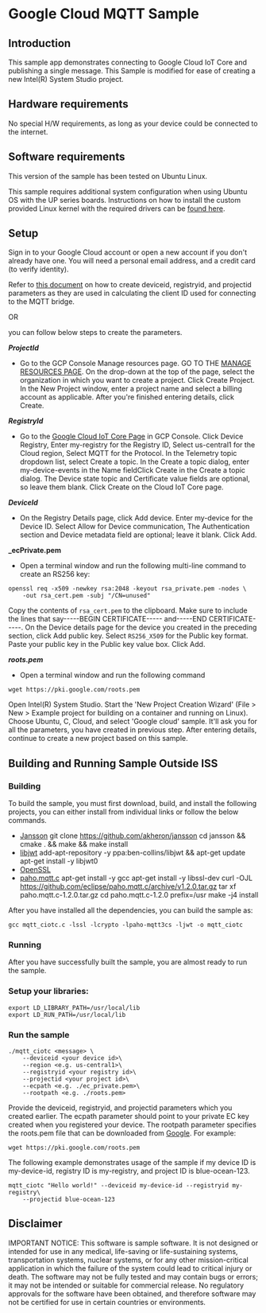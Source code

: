 # Google Cloud MQTT Sample

## Introduction
This sample app demonstrates connecting to Google Cloud IoT Core and publishing a single message. This Sample is modified for ease of creating a new Intel(R) System Studio project.

## Hardware requirements
No special H/W requirements, as long as your device could be connected to the internet.

## Software requirements
This version of the sample has been tested on Ubuntu Linux.

This sample requires additional system configuration when using Ubuntu OS with the UP series boards. Instructions on how to install the custom provided Linux kernel with the required drivers can be [found here](https://wiki.up-community.org/Ubuntu#Ubuntu_18.04_installation_and_configuration).

## Setup
Sign in to your Google Cloud account or open a new account if you don't already have one. You will need a personal email address, and a credit card (to verify identity).

Refer to [this document](https://cloud.google.com/iot/docs/quickstart) on how to create deviceid, registryid, and projectid parameters as they are used in calculating the client ID used for connecting to the MQTT bridge.

OR

you can follow below steps to create the parameters.

**_ProjectId_**
* Go to the GCP Console Manage resources page. GO TO THE [MANAGE RESOURCES PAGE](https://console.cloud.google.com/cloud-resource-manager?_ga=2.56084395.-1864518913.1512082942&_gac=1.184323540.1517607516.CjwKCAiAtdDTBRArEiwAPT4y-xhgKLslUBhukwamgrQLqDKHGQ_qqmec8J-ahLwHRgqTntSRIhKBZxoC5QUQAvD_BwE). On the drop-down at the top of the page, select the organization in which you want to create a project. Click Create Project. In the New Project window, enter a project name and select a billing account as applicable. After you're finished entering details, click Create.

**_RegistryId_**
* Go to the [Google Cloud IoT Core Page](https://console.cloud.google.com/iot/registries?project=intel-poc&organizationId=433637338589 ) in GCP Console. Click Device Registry, Enter my-registry for the Registry ID, Select us-central1 for the Cloud region, Select MQTT for the Protocol. In the Telemetry topic dropdown list, select Create a topic. In the Create a topic dialog, enter my-device-events in the Name fieldClick Create in the Create a topic dialog. The Device state topic and Certificate value fields are optional, so leave them blank. Click Create on the Cloud IoT Core page.

**_DeviceId_**
* On the Registry Details page, click Add device. Enter my-device for the Device ID. Select Allow for Device communication, The Authentication section and Device metadata field are optional; leave it blank. Click Add.

**_ecPrivate.pem**
* Open a terminal window and run the following multi-line command to create an RS256 key:
```
openssl req -x509 -newkey rsa:2048 -keyout rsa_private.pem -nodes \
    -out rsa_cert.pem -subj "/CN=unused"
```
Copy the contents of `rsa_cert.pem` to the clipboard. Make sure to include the lines that say-----BEGIN CERTIFICATE----- and-----END CERTIFICATE-----. On the Device details page for the device you created in the preceding section, click Add public key. Select `RS256_X509` for the Public key format. Paste your public key in the Public key value box. Click Add.

**_roots.pem_**
* Open a terminal window and run the following command
```
wget https://pki.google.com/roots.pem
```
Open Intel(R) System Studio. Start the 'New Project Creation Wizard' (File > New > Example project for building on a container and running on Linux). Choose Ubuntu, C, Cloud, and select 'Google cloud' sample.  It'll ask you for all the parameters, you have created in previous step. After entering details, continue to create a new project based on this sample.

## Building and Running Sample Outside ISS
### Building
To build the sample, you must first download, build, and install the following projects, you can either install from individual links or follow the below commands.

* [Jansson](https://github.com/akheron/jansson)
	git clone https://github.com/akheron/jansson
	cd jansson && cmake . && make && make install
* [libjwt](https://github.com/benmcollins/libjwt)
	add-apt-repository -y ppa:ben-collins/libjwt && apt-get update
	apt-get install -y libjwt0
* [OpenSSL](https://github.com/openssl/openssl)
* [paho.mqtt.c](https://github.com/eclipse/paho.mqtt.c)
	apt-get install -y gcc
	apt-get install -y libssl-dev
	curl -OJL https://github.com/eclipse/paho.mqtt.c/archive/v1.2.0.tar.gz
	tar xf paho.mqtt.c-1.2.0.tar.gz
	cd paho.mqtt.c-1.2.0
	prefix=/usr make -j4 install

After you have installed all the dependencies, you can build the sample as:

    gcc mqtt_ciotc.c -lssl -lcrypto -lpaho-mqtt3cs -ljwt -o mqtt_ciotc

### Running
After you have successfully built the sample, you are almost ready to run the sample.

### Setup your libraries:

    export LD_LIBRARY_PATH=/usr/local/lib
    export LD_RUN_PATH=/usr/local/lib

### Run the sample
    ./mqtt_ciotc <message> \
        --deviceid <your device id>\
        --region <e.g. us-central1>\
        --registryid <your registry id>\
        --projectid <your project id>\
        --ecpath <e.g. ./ec_private.pem>\
        --rootpath <e.g. ./roots.pem>

Provide the deviceid, registryid, and projectid parameters which you created earlier. The ecpath parameter should point to your private EC key created when you registered your device. The rootpath parameter specifies the roots.pem file that can be downloaded from [Google](https://pki.google.com/roots.pem). For example:

    wget https://pki.google.com/roots.pem

The following example demonstrates usage of the sample if my device ID is my-device-id, registry ID is my-registry, and project ID is blue-ocean-123.

    mqtt_ciotc "Hello world!" --deviceid my-device-id --registryid my-registry\
        --projectid blue-ocean-123

## Disclaimer
IMPORTANT NOTICE: This software is sample software. It is not designed or intended for use in any medical, life-saving or life-sustaining systems, transportation systems, nuclear systems, or for any other mission-critical application in which the failure of the system could lead to critical injury or death. The software may not be fully tested and may contain bugs or errors; it may not be intended or suitable for commercial release. No regulatory approvals for the software have been obtained, and therefore software may not be certified for use in certain countries or environments.

